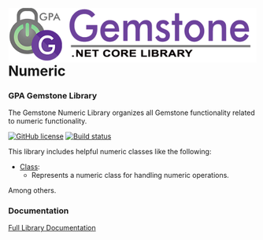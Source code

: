 <img align="right" src="img/gemstone-wide-600.png" alt="gemstone logo">

# Numeric
### GPA Gemstone Library

The Gemstone Numeric Library organizes all Gemstone functionality related to numeric functionality.

[![GitHub license](https://img.shields.io/github/license/gemstone/numeric?color=4CC61E)](https://github.com/gemstone/numeric/blob/master/LICENSE)
[![Build status](https://ci.appveyor.com/api/projects/status/ury75mtaq7tj1sp0?svg=true)](https://ci.appveyor.com/project/ritchiecarroll/numeric)

This library includes helpful numeric classes like the following:

* [Class](https://gemstone.github.io/numeric/help/html/T_gemstone_numeric_Class.htm):
  * Represents a numeric class for handling numeric operations.

Among others.

### Documentation
[Full Library Documentation](https://gemstone.github.io/numeric/help)
